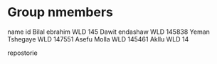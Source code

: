 #  Group nmembers
name                                  id 
Bilal ebrahim                      WLD 145
Dawit endashaw                     WLD 145838
Yeman Tshegaye                     WLD 147551
Asefu Molla                        WLD  145461
Akllu                              WLD 14

repostorie
